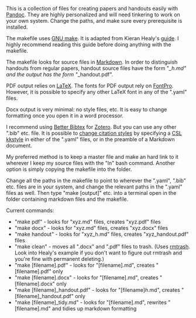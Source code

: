 
This is a collection of files for creating papers and handouts easily with [Pandoc](https://pandoc.org). They are highly personalized and will need tinkering to work on your own system. Change the paths, and make sure every prerequisite is installed.

The makefile uses [GNU make](https://www.gnu.org/software/make/). It is adapted from Kieran Healy's [guide](http://plain-text.co/pull-it-together.html#pull-it-together). I highly recommend reading this guide before doing anything with the makefile.

The makefile looks for source files in [Markdown](https://pandoc.org/MANUAL.html#pandocs-markdown). In order to distinguish handouts from regular papers, handout source files have the form "*_h.md" and the output has the form "*_handout.pdf".

PDF output relies on [LaTeX](https://www.latex-project.org). The fonts for PDF output rely on [FontPro](https://github.com/sebschub/FontPro). However, it is possible to specify any other LaTeX font in any of the ".yaml" files.

Docx output is very minimal: no style files, etc. It is easy to change formatting once you open it in a word processor.

I recommend using [Better Bibtex](https://github.com/retorquere/zotero-better-bibtex) for [Zotero](https://www.zotero.org). But you can use any other ".bib" etc. file. It is possible to [change citation styles](https://pandoc.org/MANUAL.html#citation-rendering) by specifying a [CSL kkstyle](https://github.com/citation-style-language/styles) in either of the ".yaml" files, or in the preamble of a Markdown document.

My preferred method is to keep a master file and make an hard link to it wherever I keep my source files with the "ln" bash command. Another option is simply copying the makefile into the folder.

Change all the paths in the makefile to point to wherever the ".yaml", ".bib" etc. files are in your system, and change the relevant paths in the ".yaml" files as well. Then type "make [output]" etc. into a terminal open in the folder containing markdown files and the makefile.

Current commands:

* "make pdf" - looks for "xyz.md" files, creates "xyz.pdf" files
* "make docx" - looks for "xyz.md" files, creates "xyz.docx" files
* "make handout" - looks for  "xyz_h.md" files, creates "xyz_handout.pdf" files
* "make clean" - moves all ".docx" and ".pdf" files to trash. (Uses [rmtrash](https://github.com/PhrozenByte/rmtrash). Look into Healy's example if you don't want to figure out rmtrash and you're fine with permanent deleting.)
* "make [filename].pdf" - looks for "[filename].md", creates "[filename].pdf" only
* "make [filename].docx" - looks for "[filename].md", creates "[filename].docx" only
* "make [filename]_handout.pdf" - looks for "[filename]_h_.md", creates "[filename]_handout.pdf" only
* "make [filename]_tidy.md" - looks for "[filename].md", rewrites "[filename].md" and tidies up markdown formatting
